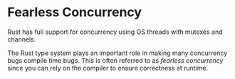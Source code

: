 # Fearless Concurrency

Rust has full support for concurrency using OS threads with mutexes and
channels.

The Rust type system plays an important role in making many concurrency bugs
compile time bugs. This is often referred to as _fearless concurrency_ since you
can rely on the compiler to ensure correctness at runtime.
